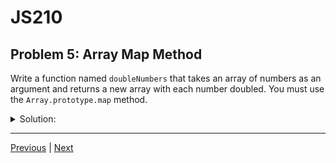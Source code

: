 # JS210
## Problem 5: Array Map Method

Write a function named `doubleNumbers` that takes an array of numbers as an argument and returns a new array with each number doubled. You must use the `Array.prototype.map` method.

<details>
<summary>Solution:</summary>

```javascript
function doubleNumbers(numbers) {
  return numbers.map(num => num * 2);
}

// Example usage:
console.log(doubleNumbers([1, 2, 3, 4])); // Logs: [2, 4, 6, 8]
```

</details>

---

[Previous](04.md) | [Next](06.md)
